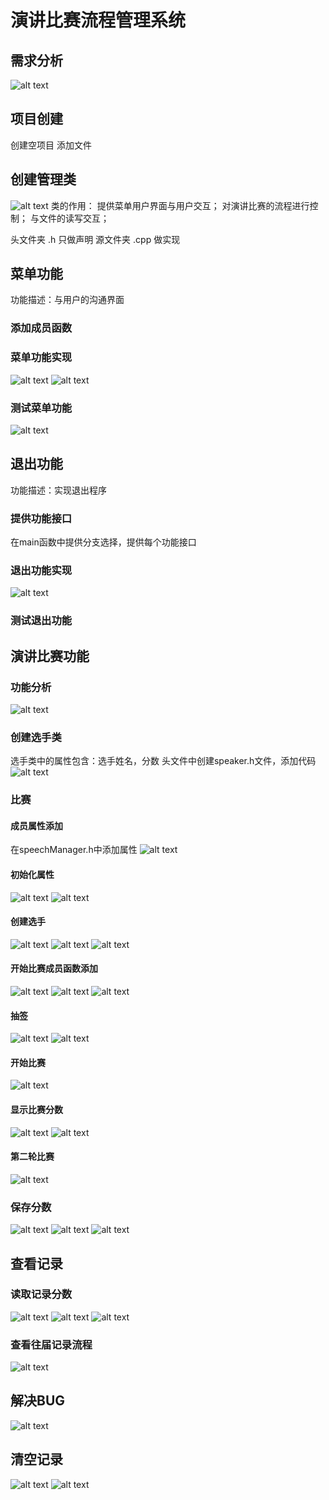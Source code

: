 # 演讲比赛流程管理系统

## 需求分析
![alt text](image-32.png)

## 项目创建
创建空项目
添加文件

## 创建管理类
![alt text](image.png)
类的作用：
提供菜单用户界面与用户交互；
对演讲比赛的流程进行控制；
与文件的读写交互；

头文件夹   .h  只做声明
源文件夹  .cpp 做实现

## 菜单功能
功能描述：与用户的沟通界面

### 添加成员函数


### 菜单功能实现
![alt text](image-1.png)
![alt text](image-2.png)

### 测试菜单功能
![alt text](image-3.png)

## 退出功能
功能描述：实现退出程序

### 提供功能接口
在main函数中提供分支选择，提供每个功能接口

### 退出功能实现
![alt text](image-4.png)

### 测试退出功能


## 演讲比赛功能
### 功能分析
![alt text](image-5.png)
### 创建选手类
选手类中的属性包含：选手姓名，分数
头文件中创建speaker.h文件，添加代码
![alt text](image-6.png)
### 比赛
#### 成员属性添加
在speechManager.h中添加属性
![alt text](image-7.png)
#### 初始化属性
![alt text](image-8.png)
![alt text](image-9.png)
#### 创建选手
![alt text](image-10.png)
![alt text](image-11.png)
![alt text](image-12.png)
#### 开始比赛成员函数添加
![alt text](image-13.png)
![alt text](image-14.png)
![alt text](image-15.png)
#### 抽签
![alt text](image-16.png)
![alt text](image-17.png)
#### 开始比赛
![alt text](image-18.png)
#### 显示比赛分数
![alt text](image-19.png)
![alt text](image-20.png)
#### 第二轮比赛
![alt text](image-21.png)

### 保存分数
![alt text](image-22.png)
![alt text](image-23.png)
![alt text](image-24.png)


## 查看记录

### 读取记录分数
![alt text](image-25.png)
![alt text](image-26.png)
![alt text](image-27.png)

### 查看往届记录流程
![alt text](image-28.png)

## 解决BUG
![alt text](image-29.png)

## 清空记录
![alt text](image-30.png)
![alt text](image-31.png)

